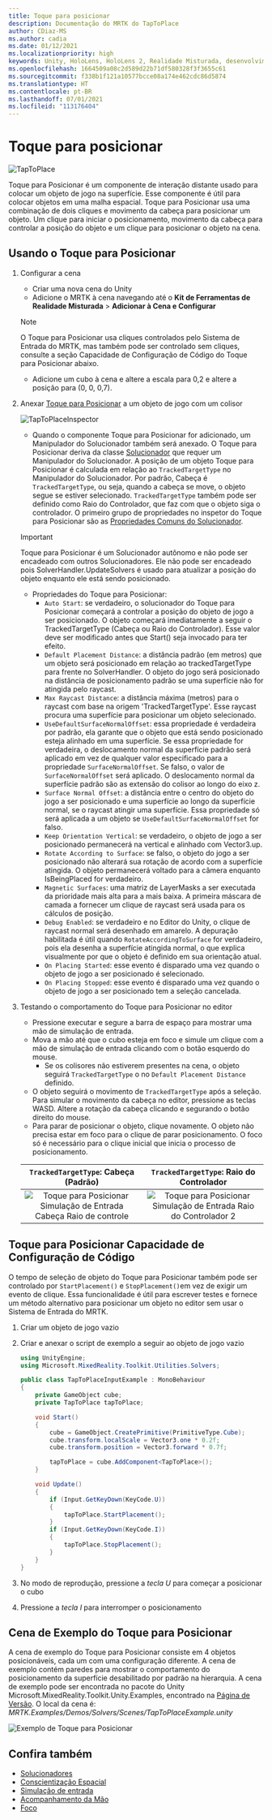 ```yaml
---
title: Toque para posicionar
description: Documentação do MRTK do TapToPlace
author: CDiaz-MS
ms.author: cadia
ms.date: 01/12/2021
ms.localizationpriority: high
keywords: Unity, HoloLens, HoloLens 2, Realidade Misturada, desenvolvimento, MRTK, Toque para Posicionar,
ms.openlocfilehash: 1664509a08c2d589d22b71df580328f3f3655c61
ms.sourcegitcommit: f338b1f121a10577bcce08a174e462cdc86d5874
ms.translationtype: HT
ms.contentlocale: pt-BR
ms.lasthandoff: 07/01/2021
ms.locfileid: "113176404"
---
```

# <a name="tap-to-place"></a>Toque para posicionar

![TapToPlace](../../images/solver/tap-to-place/TapToPlaceIntroGif.gif)

Toque para Posicionar é um componente de interação distante usado para colocar um objeto de jogo na superfície. Esse componente é útil para colocar objetos em uma malha espacial. Toque para Posicionar usa uma combinação de dois cliques e movimento da cabeça para posicionar um objeto. Um clique para iniciar o posicionamento, movimento da cabeça para controlar a posição do objeto e um clique para posicionar o objeto na cena.

## <a name="using-tap-to-place"></a>Usando o Toque para Posicionar

1. Configurar a cena
    - Criar uma nova cena do Unity
    - Adicione o MRTK à cena navegando até o **Kit de Ferramentas de Realidade Misturada** > **Adicionar à Cena e Configurar**
    > [!NOTE]
    > O Toque para Posicionar usa cliques controlados pelo Sistema de Entrada do MRTK, mas também pode ser controlado sem cliques, consulte a seção Capacidade de Configuração de Código do Toque para Posicionar abaixo.
    - Adicione um cubo à cena e altere a escala para 0,2 e altere a posição para (0, 0, 0,7).
1. Anexar [Toque para Posicionar](xref:Microsoft.MixedReality.Toolkit.Utilities.Solvers.TapToPlace) a um objeto de jogo com um colisor

    ![TapToPlaceInspector](../../images/solver/tap-to-place/TapToPlaceInspector2.png)

    - Quando o componente Toque para Posicionar for adicionado, um Manipulador do Solucionador também será anexado. O Toque para Posicionar deriva da classe [Solucionador](solver.md) que requer um Manipulador do Solucionador. A posição de um objeto Toque para Posicionar é calculada em relação ao `TrackedTargetType` no Manipulador do Solucionador. Por padrão, Cabeça é `TrackedTargetType`, ou seja, quando a cabeça se move, o objeto segue se estiver selecionado.  `TrackedTargetType` também pode ser definido como Raio do Controlador, que faz com que o objeto siga o controlador. O primeiro grupo de propriedades no inspetor do Toque para Posicionar são as [Propriedades Comuns do Solucionador](solver.md#common-solver-properties).  
    > [!IMPORTANT]
    > Toque para Posicionar é um Solucionador autônomo e não pode ser encadeado com outros Solucionadores. Ele não pode ser encadeado pois SolverHandler.UpdateSolvers é usado para atualizar a posição do objeto enquanto ele está sendo posicionado.
    - Propriedades do Toque para Posicionar:
        - `Auto Start`: se verdadeiro, o solucionador do Toque para Posicionar começará a controlar a posição do objeto de jogo a ser posicionado. O objeto começará imediatamente a seguir o TrackedTargetType (Cabeça ou Raio do Controlador). Esse valor deve ser modificado antes que Start() seja invocado para ter efeito.
        - `Default Placement Distance`: a distância padrão (em metros) que um objeto será posicionado em relação ao trackedTargetType para frente no SolverHandler. O objeto do jogo será posicionado na distância de posicionamento padrão se uma superfície não for atingida pelo raycast.
        - `Max Raycast Distance`: a distância máxima (metros) para o raycast com base na origem 'TrackedTargetType'. Esse raycast procura uma superfície para posicionar um objeto selecionado.
        - `UseDefaultSurfaceNormalOffset`: essa propriedade é verdadeira por padrão, ela garante que o objeto que está sendo posicionado esteja alinhado em uma superfície. Se essa propriedade for verdadeira, o deslocamento normal da superfície padrão será aplicado em vez de qualquer valor especificado para a propriedade `SurfaceNormalOffset`. Se falso, o valor de `SurfaceNormalOffset` será aplicado. O deslocamento normal da superfície padrão são as extensão do colisor ao longo do eixo z.
        - `Surface Normal Offset`: a distância entre o centro do objeto do jogo a ser posicionado e uma superfície ao longo da superfície normal, se o raycast atingir uma superfície. Essa propriedade só será aplicada a um objeto se `UseDefaultSurfaceNormalOffset` for falso.
        - `Keep Orientation Vertical`: se verdadeiro, o objeto de jogo a ser posicionado permanecerá na vertical e alinhado com Vector3.up.
        - `Rotate According to Surface`: se falso, o objeto do jogo a ser posicionado não alterará sua rotação de acordo com a superfície atingida.  O objeto permanecerá voltado para a câmera enquanto IsBeingPlaced for verdadeiro.
        - `Magnetic Surfaces`: uma matriz de LayerMasks a ser executada da prioridade mais alta para a mais baixa. A primeira máscara de camada a fornecer um clique de raycast será usada para os cálculos de posição.
        - `Debug Enabled`: se verdadeiro e no Editor do Unity, o clique de raycast normal será desenhado em amarelo. A depuração habilitada é útil quando `RotateAccordingToSurface` for verdadeiro, pois ela desenha a superfície atingida normal, o que explica visualmente por que o objeto é definido em sua orientação atual.
        - `On Placing Started`: esse evento é disparado uma vez quando o objeto de jogo a ser posicionado é selecionado.
        - `On Placing Stopped`: esse evento é disparado uma vez quando o objeto de jogo a ser posicionado tem a seleção cancelada.

1. Testando o comportamento do Toque para Posicionar no editor
    - Pressione executar e segure a barra de espaço para mostrar uma mão de simulação de entrada.
    - Mova a mão até que o cubo esteja em foco e simule um clique com a mão de simulação de entrada clicando com o botão esquerdo do mouse.
        - Se os colisores não estiverem presentes na cena, o objeto seguirá `TrackedTargetType` o no `Default Placement Distance` definido.
    - O objeto seguirá o movimento de `TrackedTargetType` após a seleção. Para simular o movimento da cabeça no editor, pressione as teclas WASD. Altere a rotação da cabeça clicando e segurando o botão direito do mouse.
    - Para parar de posicionar o objeto, clique novamente.  O objeto não precisa estar em foco para o clique de parar posicionamento. O foco só é necessário para o clique inicial que inicia o processo de posicionamento.

    `TrackedTargetType`: Cabeça (Padrão) |  `TrackedTargetType`: Raio do Controlador
    :-------------------------:|:-------------------------:
    ![Toque para Posicionar Simulação de Entrada Cabeça Raio de controle](../../images/solver/tap-to-place/TapToPlaceInputSimulationHead.gif)  |  ![Toque para Posicionar Simulação de Entrada Raio do Controlador 2](../../images/solver/tap-to-place/TapToPlaceInputSimulationControllerRay.gif)

## <a name="tap-to-place-code-configurability"></a>Toque para Posicionar Capacidade de Configuração de Código

O tempo de seleção de objeto do Toque para Posicionar também pode ser controlado por `StartPlacement()` e `StopPlacement()`em vez de exigir um evento de clique. Essa funcionalidade é útil para escrever testes e fornece um método alternativo para posicionar um objeto no editor sem usar o Sistema de Entrada do MRTK.

1. Criar um objeto de jogo vazio
1. Criar e anexar o script de exemplo a seguir ao objeto de jogo vazio

    ```c#
    using UnityEngine;
    using Microsoft.MixedReality.Toolkit.Utilities.Solvers;

    public class TapToPlaceInputExample : MonoBehaviour
    {
        private GameObject cube;
        private TapToPlace tapToPlace;

        void Start()
        {
            cube = GameObject.CreatePrimitive(PrimitiveType.Cube);
            cube.transform.localScale = Vector3.one * 0.2f;
            cube.transform.position = Vector3.forward * 0.7f;

            tapToPlace = cube.AddComponent<TapToPlace>();
        }

        void Update()
        {
            if (Input.GetKeyDown(KeyCode.U))
            {
                tapToPlace.StartPlacement();
            }
            if (Input.GetKeyDown(KeyCode.I))
            {
                tapToPlace.StopPlacement();
            }
        }
    }
    ```

1. No modo de reprodução, pressione a *tecla U* para começar a posicionar o cubo
1. Pressione a *tecla I* para interromper o posicionamento

## <a name="tap-to-place-example-scene"></a>Cena de Exemplo do Toque para Posicionar

A cena de exemplo do Toque para Posicionar consiste em 4 objetos posicionáveis, cada um com uma configuração diferente. A cena de exemplo contém paredes para mostrar o comportamento do posicionamento da superfície desabilitado por padrão na hierarquia. A cena de exemplo pode ser encontrada no pacote do Unity Microsoft.MixedReality.Toolkit.Unity.Examples, encontrado na [Página de Versão](https://github.com/Microsoft/MixedRealityToolkit-Unity/releases). O local da cena é: *MRTK.Examples/Demos/Solvers/Scenes/TapToPlaceExample.unity*

![Exemplo de Toque para Posicionar](../../images/solver/tap-to-place/TapToPlaceExampleScene.gif)

## <a name="see-also"></a>Confira também

- [Solucionadores](solver.md)
- [Conscientização Espacial](../../spatial-awareness/spatial-awareness-getting-started.md)
- [Simulação de entrada](../../input-simulation/input-simulation-service.md)
- [Acompanhamento da Mão](../../input/hand-tracking.md)
- [Foco](../../input/gaze.md)
